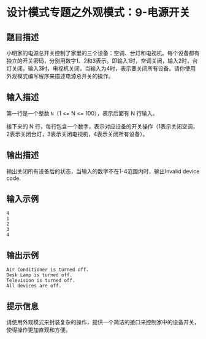 # 设计模式专题之外观模式：9-电源开关

## 题目描述
小明家的电源总开关控制了家里的三个设备：空调、台灯和电视机。每个设备都有独立的开关密码，分别用数字1、2和3表示。即输入1时，空调关闭，输入2时，台灯关闭，输入3时，电视机关闭，当输入为4时，表示要关闭所有设备。请你使用外观模式编写程序来描述电源总开关的操作。

## 输入描述
第一行是一个整数 `N`（1 <= N <= 100），表示后面有 N 行输入。

接下来的 N 行，每行包含一个数字，表示对应设备的开关操作（1表示关闭空调，2表示关闭台灯，3表示关闭电视机，4表示关闭所有设备）。

## 输出描述
输出关闭所有设备后的状态，当输入的数字不在1-4范围内时，输出Invalid device code.

## 输入示例
```
4
1
2
3
4
```

## 输出示例
```
Air Conditioner is turned off.
Desk Lamp is turned off.
Television is turned off.
All devices are off.
```

## 提示信息
请使用外观模式来封装复杂的操作，提供一个简洁的接口来控制家中的设备开关，使得操作更加直观和方便。
